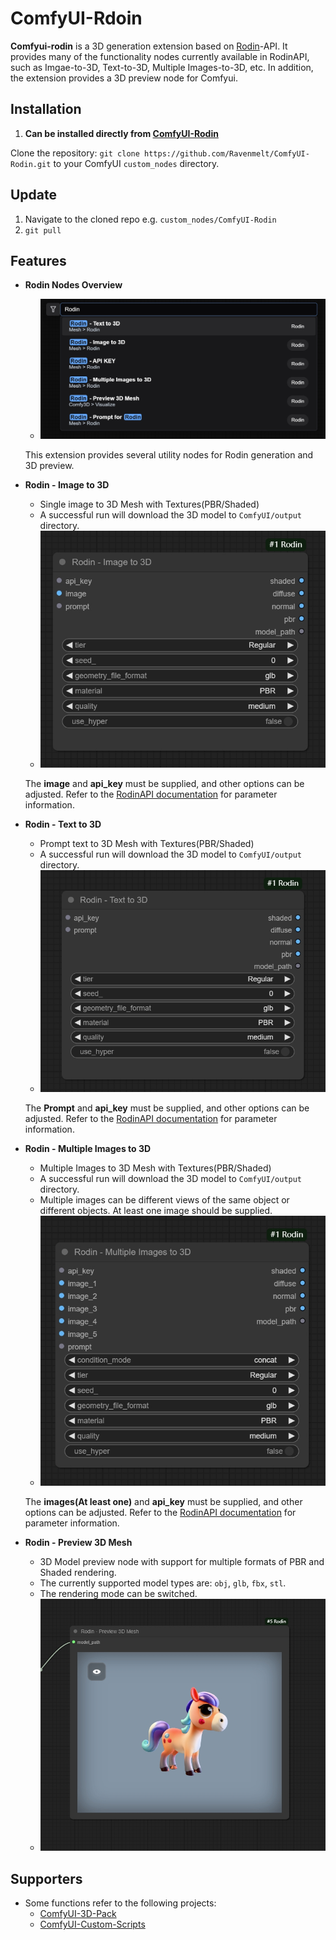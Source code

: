 # ComfyUI-Rdoin

**Comfyui-rodin** is a 3D generation extension based on [Rodin](https://hyperhuman.deemos.com/)-API. It provides many of the functionality nodes currently available in RodinAPI, such as Imgae-to-3D, Text-to-3D, Multiple Images-to-3D, etc. In addition, the extension provides a 3D preview node for Comfyui.

## Installation

1. **Can be installed directly from [ComfyUI-Rodin](https://github.com/Ravenmelt/ComfyUI-Rodin.git)**

Clone the repository:
`git clone https://github.com/Ravenmelt/ComfyUI-Rodin.git`
to your ComfyUI `custom_nodes` directory.

## Update

1. Navigate to the cloned repo e.g. `custom_nodes/ComfyUI-Rodin`
2. `git pull`

## Features

- **Rodin Nodes Overview**
    - ![image](asset/RodinAllNode.png)
    
    This extension provides several utility nodes for Rodin generation and 3D preview.

- **Rodin - Image to 3D**
    - Single image to 3D Mesh with Textures(PBR/Shaded)
    - A successful run will download the 3D model to `ComfyUI/output` directory.
    - ![image](asset/RodinImage23D.png)
    
    The **image** and **api_key** must be supplied, and other options can be adjusted. Refer to the [RodinAPI documentation](https://developer.hyper3d.ai/api-specification/overview) for parameter information.

- **Rodin - Text to 3D**
    - Prompt text to 3D Mesh with Textures(PBR/Shaded)
    - A successful run will download the 3D model to `ComfyUI/output` directory.
    - ![image](asset/RodinText23D.png)
    
    The **Prompt** and **api_key** must be supplied, and other options can be adjusted. Refer to the [RodinAPI documentation](https://developer.hyper3d.ai/api-specification/overview) for parameter information.

- **Rodin - Multiple Images to 3D**
    - Multiple Images to 3D Mesh with Textures(PBR/Shaded)
    - A successful run will download the 3D model to `ComfyUI/output` directory.
    - Multiple images can be different views of the same object or different objects. At least one image should be supplied.
    - ![image](asset/RodinMul23D.png)
    
    The **images(At least one)** and **api_key** must be supplied, and other options can be adjusted. Refer to the [RodinAPI documentation](https://developer.hyper3d.ai/api-specification/overview) for parameter information.

- **Rodin - Preview 3D Mesh**
    - 3D Model preview node with support for multiple formats of PBR and Shaded rendering.
    - The currently supported model types are: `obj`, `glb`, `fbx`, `stl`.
    - The rendering mode can be switched.
    - ![image](asset/RodinPreview.png)

## Supporters

- Some functions refer to the following projects:
    - [ComfyUI-3D-Pack](https://github.com/MrForExample/ComfyUI-3D-Pack.git)
    - [ComfyUI-Custom-Scripts](https://github.com/pythongosssss/ComfyUI-Custom-Scripts.git)





